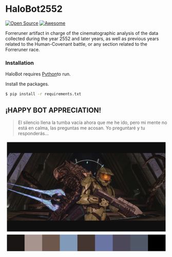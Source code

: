 # HaloBot2552

[![Open Source](https://badges.frapsoft.com/os/v1/open-source.svg?v=103)](https://opensource.org/)
[![Awesome](https://cdn.rawgit.com/sindresorhus/awesome/d7305f38d29fed78fa85652e3a63e154dd8e8829/media/badge.svg)](https://github.com/sindresorhus/awesome)  

Forreruner artifact in charge of the cinematographic analysis of the data collected during the year 2552 and later years, as well as previous years related to the Human-Covenant battle, or any section related to the Forreruner race.

### Installation

HaloBot requires [Python](https://www.python.org/)to run.

Install the packages.

```sh
$ pip install -r requirements.txt
```

## ¡HAPPY BOT APPRECIATION!

> El silencio llena la tumba vacía ahora que me he ido, 
> pero mi mente no está en calma, las preguntas me acosan. 
> Yo preguntaré y tu responderás...


<img src="https://raw.githubusercontent.com/xXJaimeAndresXx/HaloBot2552/master/IMG/out.png?token=ALRMOY2674J744KT565YTPC7G2SAQ">
